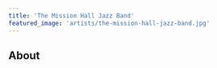 ```yaml
---
title: 'The Mission Hall Jazz Band'
featured_image: 'artists/the-mission-hall-jazz-band.jpg'
---
```


## About


